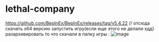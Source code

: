 # lethal-company
https://github.com/BepInEx/BepInEx/releases/tag/v5.4.22 // отсюда скачать х64 версию
запустить игру(если еще этого не делали хдд) 
разархивировать то что скачали в папку игры :
![image](https://github.com/NikonorovDS/lethal-company/assets/38683193/eff0a32e-9438-4fd2-8de3-96ebe6912e16)

